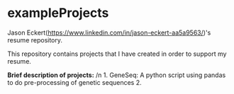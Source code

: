 # exampleProjects
Jason Eckert(https://www.linkedin.com/in/jason-eckert-aa5a9563/)'s resume repository.

This repository contains projects that I have created in order to support my resume. 

**Brief description of projects:** /n
    1. GeneSeq: A python script using pandas to do pre-processing of genetic sequences
    2. 
